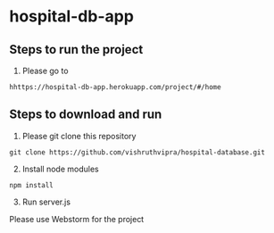 # hospital-db-app

## Steps to run the project

1. Please go to 

```hhttps://hospital-db-app.herokuapp.com/project/#/home```

## Steps to download and run

1. Please git clone this repository

```git clone https://github.com/vishruthvipra/hospital-database.git```

2. Install node modules

```npm install```

3. Run server.js

Please use Webstorm for the project
